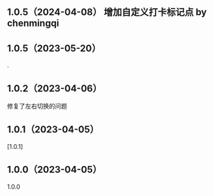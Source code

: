 ## 1.0.5（2024-04-08） 增加自定义打卡标记点 by chenmingqi

## 1.0.5（2023-05-20）

.

## 1.0.2（2023-04-06）

修复了左右切换的问题

## 1.0.1（2023-04-05）

[1.0.1]

## 1.0.0（2023-04-05）

1.0.0
